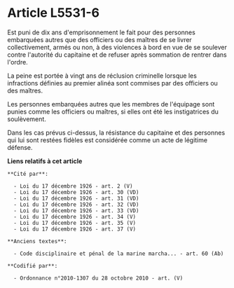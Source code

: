 # Article L5531-6

Est puni de dix ans d'emprisonnement le fait pour des personnes embarquées autres que des officiers ou des maîtres de se
livrer collectivement, armés ou non, à des violences à bord en vue de se soulever contre l'autorité du capitaine et de
refuser après sommation de rentrer dans l'ordre.

La peine est portée à vingt ans de réclusion criminelle lorsque les infractions définies au premier alinéa sont commises par
des officiers ou des maîtres.

Les personnes embarquées autres que les membres de l'équipage sont punies comme les officiers ou maîtres, si elles ont été
les instigatrices du soulèvement.

Dans les cas prévus ci-dessus, la résistance du capitaine et des personnes qui lui sont restées fidèles est considérée comme
un acte de légitime défense.

**Liens relatifs à cet article**

	**Cité par**:

	  - Loi du 17 décembre 1926 - art. 2 (V)
	  - Loi du 17 décembre 1926 - art. 30 (VD)
	  - Loi du 17 décembre 1926 - art. 31 (VD)
	  - Loi du 17 décembre 1926 - art. 32 (VD)
	  - Loi du 17 décembre 1926 - art. 33 (VD)
	  - Loi du 17 décembre 1926 - art. 34 (V)
	  - Loi du 17 décembre 1926 - art. 35 (V)
	  - Loi du 17 décembre 1926 - art. 37 (V)

	**Anciens textes**:

	  - Code disciplinaire et pénal de la marine marcha... - art. 60 (Ab)

	**Codifié par**:

	  - Ordonnance n°2010-1307 du 28 octobre 2010 - art. (V)
